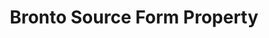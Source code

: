 ---
# -------------------------- #
#        CONTENT TYPE        #
# -------------------------- #

product-type: "connect"
content-type: "api-form"
form-type: "source"
key: "source-form-properties-bronto-object"


# -------------------------- #
#        OBJECT INFO         #
# -------------------------- #

title: "Bronto Source Form Property"
api-type: "platform.bronto"
display-name: "Bronto"

source-type: "saas"
docs-name: "bronto"

description: ""


# -------------------------- #
#      OBJECT ATTRIBUTES     #
# -------------------------- #

uses-start-date: true

object-attributes:
  - name: "token"
    type: "string"
    required: true
    description: "The API token for the Bronto account Stitch should replicate data from."
    value: "<API_TOKEN>"
---